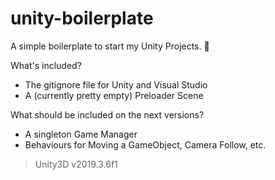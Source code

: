 # unity-boilerplate
A simple boilerplate to start my Unity Projects. :rocket:

What's included?
* The gitignore file for Unity and Visual Studio
* A (currently pretty empty) Preloader Scene

What should be included on the next versions?
* A singleton Game Manager
* Behaviours for Moving a GameObject, Camera Follow, etc.

> Unity3D v2019.3.6f1
